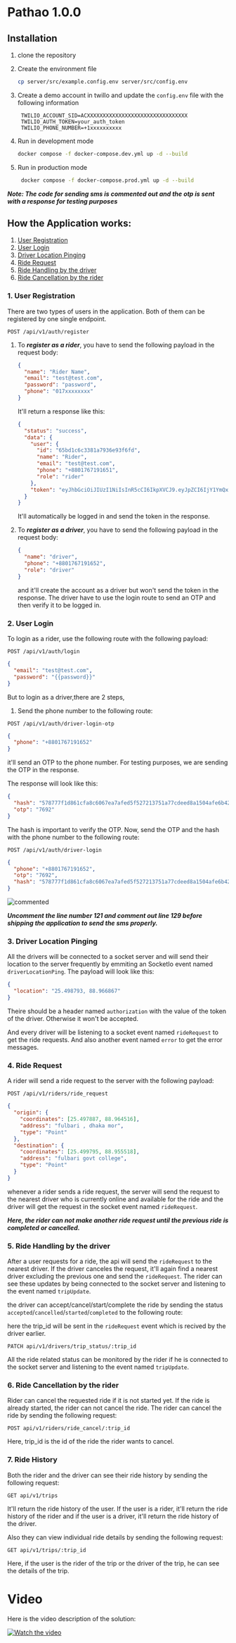 # Pathao 1.0.0

## Installation

1. clone the repository
2. Create the environment file

   ```bash
   cp server/src/example.config.env server/src/config.env
   ```

3. Create a demo account in twillo and update the `config.env` file with the following information

   ```env
    TWILIO_ACCOUNT_SID=ACXXXXXXXXXXXXXXXXXXXXXXXXXXXXXXXX
    TWILIO_AUTH_TOKEN=your_auth_token
    TWILIO_PHONE_NUMBER=+1xxxxxxxxxx
   ```

4. Run in development mode

   ```bash
   docker compose -f docker-compose.dev.yml up -d --build
   ```

5. Run in production mode

   ```bash
    docker compose -f docker-compose.prod.yml up -d --build
   ```

**_Note: The code for sending sms is commented out and the otp is sent with a response for testing purposes_**

## How the Application works:

<!-- create an index -->

1. [User Registration](#1-user-registration)
2. [User Login](#2-user-login)
3. [Driver Location Pinging](#3-driver-location-pinging)
4. [Ride Request](#4-ride-request)
5. [Ride Handling by the driver](#5-ride-handling-by-the-driver)
6. [Ride Cancellation by the rider](#6-ride-cancellation-by-the-rider)

### 1. User Registration

There are two types of users in the application. Both of them can be registered by one single endpoint.

```http
POST /api/v1/auth/register
```

1. To **_register as a rider_**, you have to send the following payload in the request body:

   ```json
   {
     "name": "Rider Name",
     "email": "test@test.com",
     "password": "password",
     "phone": "017xxxxxxxx"
   }
   ```

   It'll return a response like this:

   ```json
   {
     "status": "success",
     "data": {
       "user": {
         "id": "65bd1c6c3381a7936e93f6fd",
         "name": "Rider",
         "email": "test@test.com",
         "phone": "+8801767191651",
         "role": "rider"
       },
       "token": "eyJhbGciOiJIUzI1NiIsInR5cCI6IkpXVCJ9.eyJpZCI6IjY1YmQxYzZjMzM4MWE3OTM2ZTkzZjZmZCIsImlhdCI6MTcwNjg5MjM5NiwiZXhwIjoxNzA5NDg0Mzk2fQ.AHlJg_q5LbX-1MIZ6KnI35mPv0uyodXPmz8HM3L7bXw"
     }
   }
   ```

   It'll automatically be logged in and send the token in the response.

2. To **_register as a driver_**, you have to send the following payload in the request body:

   ```json
   {
     "name": "driver",
     "phone": "+8801767191652",
     "role": "driver"
   }
   ```

   and it'll create the account as a driver but won't send the token in the response. The driver have to use the login route to send an OTP and then verify it to be logged in.

### 2. User Login

To login as a rider, use the following route with the following payload:

```http
POST /api/v1/auth/login
```

```json
{
  "email": "test@test.com",
  "password": "{{password}}"
}
```

But to login as a driver,there are 2 steps,

1. Send the phone number to the following route:

```http
POST /api/v1/auth/driver-login-otp
```

```json
{
  "phone": "+8801767191652"
}
```

it'll send an OTP to the phone number. For testing purposes, we are sending the OTP in the response.

The response will look like this:

```json
{
  "hash": "578777f1d861cfa8c6067ea7afed5f527213751a77cdeed8a1504afe6b429057.1706893112994",
  "otp": "7692"
}
```

The hash is important to verify the OTP. Now, send the OTP and the hash with the phone number to the following route:

```http
POST /api/v1/auth/driver-login
```

```json
{
  "phone": "+8801767191652",
  "otp": "7692",
  "hash": "578777f1d861cfa8c6067ea7afed5f527213751a77cdeed8a1504afe6b429057.1706893112994"
}
```

![commented](documentResources/commented.png)

**_Uncomment the line number 121 and comment out line 129 before shipping the application to send the sms properly._**

### 3. Driver Location Pinging

All the drivers will be connected to a socket server and will send their location to the server frequently by emmiting an SocketIo event named `driverLocationPing`. The payload will look like this:

```json
{
  "location": "25.498793, 88.966867"
}
```

Theire should be a header named `authorization` with the value of the token of the driver. Otherwise it won't be accepted.

And every driver will be listening to a socket event named `rideRequest` to get the ride requests. And also another event named `error` to get the error messages.

### 4. Ride Request

A rider will send a ride request to the server with the following payload:

```http
POST /api/v1/riders/ride_request
```

```json
{
  "origin": {
    "coordinates": [25.497887, 88.964516],
    "address": "fulbari , dhaka mor",
    "type": "Point"
  },
  "destination": {
    "coordinates": [25.499795, 88.955518],
    "address": "fulbari govt college",
    "type": "Point"
  }
}
```

whenever a rider sends a ride request, the server will send the request to the nearest driver who is currently online and available for the ride and the driver will get the request in the socket event named `rideRequest`.

**_Here, the rider can not make another ride request until the previous ride is completed or cancelled._**

### 5. Ride Handling by the driver

After a user requests for a ride, the api will send the `rideRequest` to the nearest driver. If the driver canceles the request, it'll again find a nearest driver excluding the previous one and send the `rideRequest`. The rider can see these updates by being connected to the socket server and listening to the event named `tripUpdate`.

the driver can accept/cancel/start/complete the ride by sending the status `accepted`/`cancelled`/`started`/`completed` to the following route:

here the trip_id will be sent in the `rideRequest` event which is recived by the driver earlier.

```http
PATCH api/v1/drivers/trip_status/:trip_id
```

All the ride related status can be monitored by the rider if he is connected to the socket server and listening to the event named `tripUpdate`.

### 6. Ride Cancellation by the rider

Rider can cancel the requested ride if it is not started yet. If the ride is already started, the rider can not cancel the ride. The rider can cancel the ride by sending the following request:

```http
POST api/v1/riders/ride_cancel/:trip_id
```

Here, trip_id is the id of the ride the rider wants to cancel.

### 7. Ride History

Both the rider and the driver can see their ride history by sending the following request:

```http
GET api/v1/trips
```

It'll return the ride history of the user. If the user is a rider, it'll return the ride history of the rider and if the user is a driver, it'll return the ride history of the driver.

Also they can view individual ride details by sending the following request:

```http
GET api/v1/trips/:trip_id
```

Here, if the user is the rider of the trip or the driver of the trip, he can see the details of the trip.

# Video

Here is the video description of the solution:

[![Watch the video](https://img.youtube.com/vi/3J6z3YX9zQs/maxresdefault.jpg)](https://youtu.be/x_9tnm_e7wQ)
